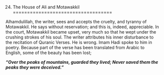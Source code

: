 24. The House of Ali and Motawakkil
===================================

Alhamdulillah, the writer, sees and accepts the cruelty, and tyranny of
Motawakkil. He says without reservation; and this is, indeed,
appreciable. In the court, Motawakkil became upset, very much so that he
wept under the crushing strokes of his soul. The writer attributes his
inner disturbance to the recitation of Quranic Verses. He is wrong. Imam
Hadi spoke to him in poetry. Because part of the verse has been
translated from Arabic to English, some of the beauty has been lost;

***“Over the peaks of mountains, guarded they lived; Never saved them
the peaks they were deceived.”***



